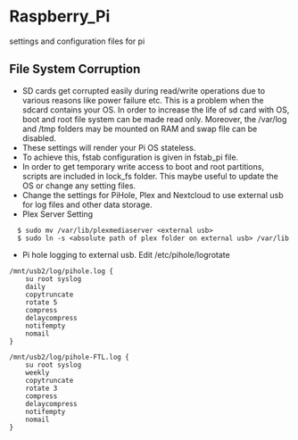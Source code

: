 # Raspberry_Pi
settings and configuration files for pi

## File System Corruption
* SD cards get corrupted easily during read/write operations due to various reasons like power failure etc. This is a problem when the sdcard contains your OS. In order to increase the life of sd card with OS, boot and root file system can be made read only. Moreover, the /var/log and /tmp folders may be mounted on RAM and swap file can be disabled.
* These settings will render your Pi OS stateless.
* To achieve this, fstab configuration is given in fstab_pi file.
* In order to get temporary write access to boot and root partitions, scripts are included in lock_fs folder. This maybe useful to update the OS or change any setting files.
* Change the settings for PiHole, Plex and Nextcloud to use external usb for log files and other data storage.
* Plex Server Setting
```
  $ sudo mv /var/lib/plexmediaserver <external usb>
  $ sudo ln -s <absolute path of plex folder on external usb> /var/lib
```
* Pi hole logging to external usb. Edit /etc/pihole/logrotate
```
/mnt/usb2/log/pihole.log {
	su root syslog
	daily
	copytruncate
	rotate 5
	compress
	delaycompress
	notifempty
	nomail
}

/mnt/usb2/log/pihole-FTL.log {
	su root syslog
	weekly
	copytruncate
	rotate 3
	compress
	delaycompress
	notifempty
	nomail
}
```

